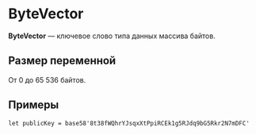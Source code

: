 # ByteVector

**ByteVector** — ключевое слово типа данных массива байтов.

## Размер переменной

От 0 до 65  536 байтов.

## Примеры

`let publicKey = base58'8t38fWQhrYJsqxXtPpiRCEk1g5RJdq9bG5Rkr2N7mDFC'`
